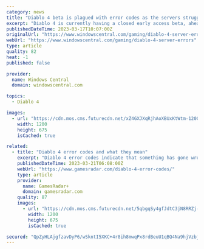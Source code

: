 ```yaml
---
category: news
title: "Diablo 4 beta is plagued with error codes as the servers struggle to meet demand"
excerpt: "Diablo 4 is currently having a closed early access beta, ahead of its wider open beta. The beta is already plagued with errors and network problems, as servers struggle to meet demand. Blizzard ..."
publishedDateTime: 2023-03-17T10:07:00Z
originalUrl: "https://www.windowscentral.com/gaming/diablo-4-server-errors"
webUrl: "https://www.windowscentral.com/gaming/diablo-4-server-errors"
type: article
quality: 82
heat: -1
published: false

provider:
  name: Windows Central
  domain: windowscentral.com

topics:
  - Diablo 4

images:
  - url: "https://cdn.mos.cms.futurecdn.net/xZ4GXJXqRjhAoXBUxKtWtm-1200-80.png"
    width: 1200
    height: 675
    isCached: true

related:
  - title: "Diablo 4 error codes and what they mean"
    excerpt: "Diablo 4 error codes indicate that something has gone wrong with the game, and 316719 is the main issue seen so far indicating connection with the servers has been lost. There have been a number of error codes encountered already,"
    publishedDateTime: 2023-03-21T06:08:00Z
    webUrl: "https://www.gamesradar.com/diablo-4-error-codes/"
    type: article
    provider:
      name: GamesRadar+
      domain: gamesradar.com
    quality: 87
    images:
      - url: "https://cdn.mos.cms.futurecdn.net/5qbgqSy4gfJdtC3jN8RRZj-1200-80.jpg"
        width: 1200
        height: 675
        isCached: true

secured: "QpZyHLAjgfzavDyP6/wSkntI5XKC+4r8ih8mwqPx8rdBeuU1qBQ4Na9hjVzbjXmP8fCjxsycu2K8dGR+G7FwFd62xKNgkIqK6WTkDkmur39tNFk/39F8lOveV/cYmdjg3sag+3kJOsYcKePFytfETJ8S+mz6Vf/D4hVCRE84X6KdKNOobhX4j9LO5ulxAg8y1UTwe9DfNpbxwwj4awEroNVpSEkbVZvy2B05uNkY+I8zWM5s67teK1UIKUo2QhsCldN5X/7bVVrzDvyaD2PuMJ/j6aQFh2ZiHp645JVnXAwhIEgel+jYyybrrU6jkzXF/fKJ0ge5pOGy8XMUbPfap11Bv75B14VJisPXWZ4/RLM=;38lzhYz3CKSdPYfmLHRR2g=="
---
```


